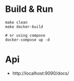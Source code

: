 # Build & Run
```shell
make clean
make docker-build

# or using compose
docker-compose up -d
```

# Api
- http://localhost:9090/docs/